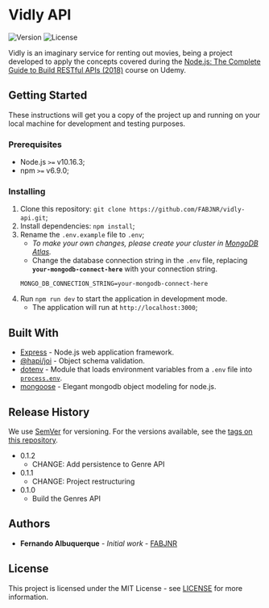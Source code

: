 # Vidly API

![Version][version-image]
![License][license-image]

Vidly is an imaginary service for renting out movies, being a project developed to apply the concepts covered during the [Node.js: The Complete Guide to Build RESTful APIs (2018)](https://www.udemy.com/course/nodejs-master-class/) course on Udemy.

## Getting Started

These instructions will get you a copy of the project up and running on your local machine for development and testing purposes.

### Prerequisites

* Node.js `>=` v10.16.3;
* npm `>=` v6.9.0;

### Installing

1. Clone this repository: `git clone https://github.com/FABJNR/vidly-api.git`;
2. Install dependencies: `npm install`;
3. Rename the `.env.example` file to `.env`;
    * _To make your own changes, please create your cluster in [MongoDB Atlas](https://www.mongodb.com/)._
    * Change the database connection string in the `.env` file, replacing **`your-mongodb-connect-here`** with your connection string.
    ```env
    MONGO_DB_CONNECTION_STRING=your-mongodb-connect-here
    ```
4. Run `npm run dev` to start the application in development mode.
    * The application will run at `http://localhost:3000`;

## Built With

* [Express](https://expressjs.com/) - Node.js web application framework.
* [@hapi/joi](https://hapi.dev/family/joi/) - Object schema validation.
* [dotenv](https://github.com/motdotla/dotenv#readme) - Module that loads environment variables from a `.env` file into [`process.env`](https://nodejs.org/docs/latest/api/process.html#process_process_env).
* [mongoose](https://mongoosejs.com/) - Elegant mongodb object modeling for node.js.

## Release History

We use [SemVer](http://semver.org/) for versioning. For the versions available, see the [tags on this repository](https://github.com/FABJNR/vidly-api/tags).

* 0.1.2
    * CHANGE: Add persistence to Genre API
* 0.1.1
    * CHANGE: Project restructuring
* 0.1.0
    * Build the Genres API

## Authors

* **Fernando Albuquerque** - *Initial work* - [FABJNR](https://github.com/FABJNR)

## License

This project is licensed under the MIT License - see [LICENSE](https://github.com/FABJNR/vidly-api/blob/master/LICENSE) for more information.

<!-- Markdown link & img dfn's -->
[version-image]: https://img.shields.io/badge/version-v0.1.2-informational?style=flat-square
[license-image]: https://img.shields.io/badge/license-MIT-green?style=flat-square
